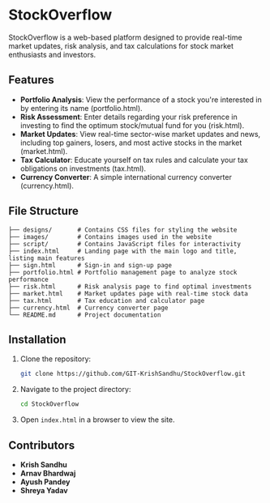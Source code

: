 # StockOverflow

StockOverflow is a web-based platform designed to provide real-time market updates, risk analysis, and tax calculations for stock market enthusiasts and investors.

## Features

- **Portfolio Analysis**: View the performance of a stock you're interested in by entering its name (portfolio.html).
- **Risk Assessment**: Enter details regarding your risk preference in investing to find the optimum stock/mutual fund for you (risk.html).
- **Market Updates**: View real-time sector-wise market updates and news, including top gainers, losers, and most active stocks in the market (market.html).
- **Tax Calculator**: Educate yourself on tax rules and calculate your tax obligations on investments (tax.html).
- **Currency Converter**: A simple international currency converter (currency.html).

## File Structure

```
├── designs/       # Contains CSS files for styling the website
├── images/        # Contains images used in the website
├── script/        # Contains JavaScript files for interactivity
├── index.html     # Landing page with the main logo and title, listing main features
├── sign.html      # Sign-in and sign-up page
├── portfolio.html # Portfolio management page to analyze stock performance
├── risk.html      # Risk analysis page to find optimal investments
├── market.html    # Market updates page with real-time stock data
├── tax.html       # Tax education and calculator page
├── currency.html  # Currency converter page
└── README.md      # Project documentation
```

## Installation

1. Clone the repository:
   ```sh
   git clone https://github.com/GIT-KrishSandhu/StockOverflow.git
   ```
2. Navigate to the project directory:
   ```sh
   cd StockOverflow
   ```
3. Open `index.html` in a browser to view the site.

## Contributors

- **Krish Sandhu**
- **Arnav Bhardwaj**
- **Ayush Pandey**
- **Shreya Yadav**

